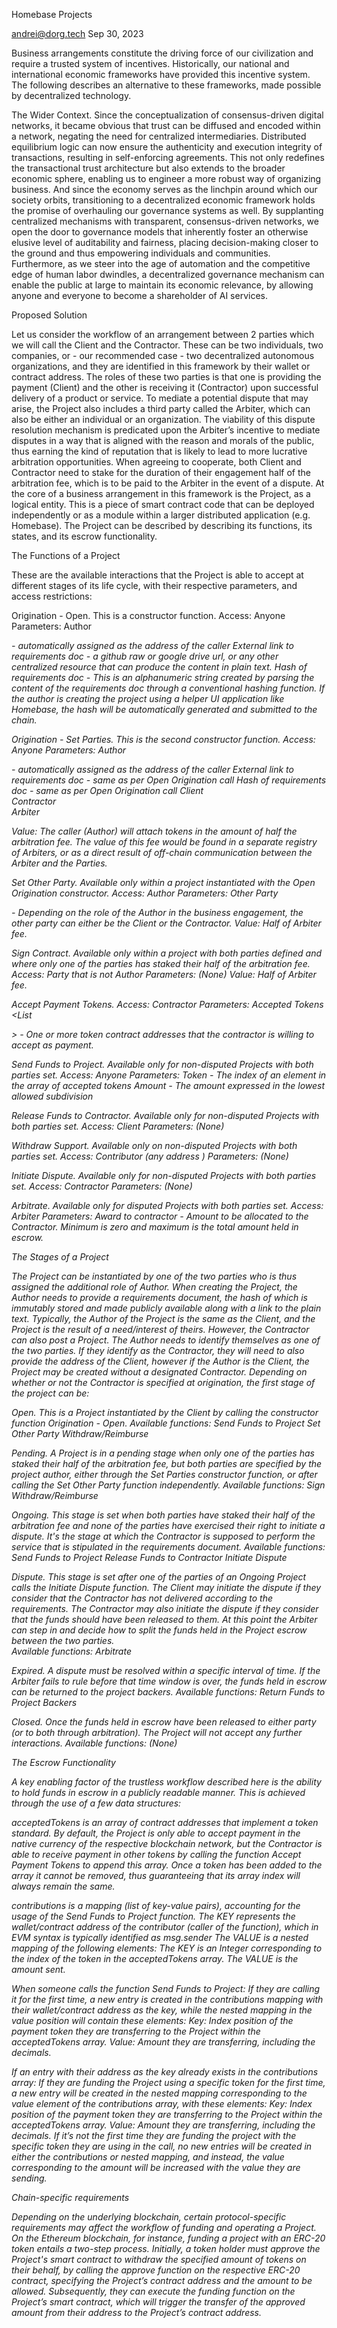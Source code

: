 Homebase Projects

andrei@dorg.tech	      Sep 30, 2023



Business arrangements constitute the driving force of our civilization and require a trusted system of incentives. Historically, our national and international economic frameworks have provided this incentive system. The following describes an alternative to these frameworks, made possible by decentralized technology.

The Wider Context. Since the conceptualization of consensus-driven digital networks, it became obvious that trust can be diffused and encoded within a network, negating the need for centralized intermediaries. Distributed equilibrium logic can now ensure the authenticity and execution integrity of transactions, resulting in self-enforcing agreements. This not only redefines the transactional trust architecture but also extends to the broader economic sphere, enabling us to engineer a more robust way of organizing business. And since the economy serves as the linchpin around which our society orbits, transitioning to a decentralized economic framework holds the promise of overhauling our governance systems as well. By supplanting centralized mechanisms with transparent, consensus-driven networks, we open the door to governance models that inherently foster an otherwise elusive level of auditability and fairness, placing decision-making closer to the ground and thus empowering individuals and communities. Furthermore, as we steer into the age of automation and the competitive edge of human labor dwindles, a decentralized governance mechanism can enable the public at large to maintain its economic relevance, by allowing anyone and everyone to become a shareholder of AI services. 

Proposed Solution

Let us consider the workflow of an arrangement between 2 parties which we will call the Client and the Contractor. These can be two individuals, two companies, or - our recommended case - two decentralized autonomous organizations, and they are identified in this framework by their wallet or contract address. The roles of these two parties is that one is providing the payment (Client) and the other is receiving it (Contractor) upon successful delivery of a product or service. To mediate a potential dispute that may arise, the Project also includes a third party called the Arbiter, which can also be either an individual or an organization. The viability of this dispute resolution mechanism is predicated upon the Arbiter’s incentive to mediate disputes in a way that is aligned with the reason and morals of the public, thus earning the kind of reputation that is likely to lead to more lucrative arbitration opportunities. When agreeing to cooperate, both Client and Contractor need to stake for the duration of their engagement half of the arbitration fee, which is to be paid to the Arbiter in the event of a dispute. 
At the core of a business arrangement in this framework is the Project, as a logical entity. This is a piece of smart contract code that can be deployed independently or as a module within a larger distributed application (e.g. Homebase). 
The Project can be described by describing its functions, its states, and its escrow functionality.

The Functions of a Project

These are the available interactions that the Project is able to accept at different stages of its life cycle, with their respective parameters, and access restrictions:

Origination - Open. This is a constructor function. 
Access: Anyone
Parameters:
Author <Address> - automatically assigned as the address of the caller
External link to requirements doc <String> - a github raw or google drive url, or any other centralized resource that can produce the content in plain text. 
Hash of requirements doc <String> - This is an alphanumeric string created by parsing the content of the requirements doc through a conventional hashing function. If the author is creating the project using a helper UI application like Homebase, the hash will be automatically generated and submitted to the chain. 

Origination - Set Parties. This is the second constructor function. 
Access: Anyone
Parameters:
Author  <Address> - automatically assigned as the address of the caller
External link to requirements doc <String> - same as per Open Origination call
Hash of requirements doc <String> - same as per Open Origination call
Client <Address> 
Contractor <Address>
Arbiter <Address>

Value: The caller (Author) will attach tokens in the amount of half the arbitration fee. The value of this fee would be found in a separate registry of Arbiters, or as a direct result of off-chain communication between the Arbiter and the Parties.

Set Other Party. Available only within a project instantiated with the Open Origination constructor.
Access: Author
Parameters:
Other Party  <Address> - Depending on the role of the Author in the business engagement, the other party can either be the Client or the Contractor.
	Value: Half of Arbiter fee.

Sign Contract. Available only within a project with both parties defined and where only one of the parties has staked their half of the arbitration fee. 
Access: Party that is not Author
Parameters: (None)
	Value: Half of Arbiter fee.

Accept Payment Tokens. 
Access: Contractor
Parameters:
Accepted Tokens <List<Address>> - One or more token contract addresses that the contractor is willing to accept as payment.

Send Funds to Project. Available only for non-disputed Projects with both parties set. 
Access: Anyone
Parameters: 
Token <Integer> - The index of an element in the array of accepted tokens
Amount <Integer> - The amount expressed in the lowest allowed subdivision

Release Funds to Contractor. Available only for non-disputed Projects with both parties set. 
Access: Client
Parameters: (None)

Withdraw Support. Available only on non-disputed Projects with both parties set.
Access: Contributor (any address )
Parameters: (None)

Initiate Dispute. Available only for non-disputed Projects with both parties set. 
Access: Contractor
Parameters: (None)

Arbitrate. Available only for disputed Projects with both parties set. 
Access: Arbiter
Parameters: 
Award to contractor <Integer> -  Amount to be allocated to the Contractor. Minimum is zero and maximum is the total amount held in escrow.





The Stages of a Project

The Project can be instantiated by one of the two parties who is thus assigned the additional role of Author. When creating the Project, the Author needs to provide a requirements document, the hash of which is immutably stored and made publicly available along with a link to the plain text. Typically, the Author of the Project is the same as the Client, and the Project is the result of a need/interest of theirs. However, the Contractor can also post a Project. The Author needs to identify themselves as one of the two parties. If they identify as the Contractor, they will need to also provide the address of the Client, however if the Author is the Client, the Project may be created without a designated Contractor. Depending on whether or not the Contractor is specified at origination, the first stage of the project can be:

Open. This is a Project instantiated by the Client by calling the constructor function Origination - Open. 
Available functions: 
Send Funds to Project
Set Other Party
Withdraw/Reimburse

Pending. A Project is in a pending stage when only one of the parties has staked their half of the arbitration fee, but both parties are specified by the project author, either through the Set Parties constructor function, or after calling the Set Other Party function independently.
Available functions: 
Sign
Withdraw/Reimburse

Ongoing. This stage is set when both parties have staked their half of the arbitration fee and none of the parties have exercised their right to initiate a dispute. It's the stage at which the Contractor is supposed to perform the service that is stipulated in the requirements document.
Available functions: 
Send Funds to Project
Release Funds to Contractor
Initiate Dispute

Dispute. This stage is set after one of the parties of an Ongoing Project calls the Initiate Dispute function. The Client may initiate the dispute if they consider that the Contractor has not delivered according to the requirements. The Contractor may also initiate the dispute if they consider that the funds should have been released to them. At this point the Arbiter can step in and decide how to split the funds held in the Project escrow between the two parties.  
Available functions: 
Arbitrate

Expired. A dispute must be resolved within a specific interval of time. If the Arbiter fails to rule before that time window is over, the funds held in escrow can be returned to the project backers.
Available functions: 
Return Funds to Project Backers

Closed. Once the funds held in escrow have been released to either party (or to both through arbitration). The Project will not accept any further interactions.
Available functions: (None)

The Escrow Functionality

A key enabling factor of the trustless workflow described here is the ability to hold funds in escrow in a publicly readable manner. This is achieved through the use of a few data structures:

acceptedTokens is an array of contract addresses that implement a token standard. By default, the Project is only able to accept payment in the native currency of the respective blockchain network, but the Contractor is able to receive payment in other tokens by calling the function Accept Payment Tokens to append this array. Once a token has been added to the array it cannot be removed, thus guaranteeing that its array index will always remain the same.

contributions is a mapping (list of key-value pairs), accounting for the usage of the Send Funds to Project function. 
The KEY represents the wallet/contract address of the contributor (caller of the function), which in EVM syntax is typically identified as msg.sender
The VALUE is a nested mapping of the following elements:
The KEY is an Integer corresponding to the index of the token in the acceptedTokens array.
The VALUE is the amount sent.

When someone calls the function Send Funds to Project:
If they are calling it for the first time, a new entry is created in the contributions mapping with their wallet/contract address as the key, while the nested mapping in the value position will contain these elements:
Key<Integer>: Index position of the payment token they are transferring to the Project within the acceptedTokens array.
Value<Integer>: Amount they are transferring, including the decimals.

If an entry with their address as the key already exists in the contributions array:
If they are funding the Project using a specific token for the first time, a new entry will be created in the nested mapping corresponding to the value element of the contributions array, with these elements:
Key<Integer>: Index position of the payment token they are transferring to the Project within the acceptedTokens array.
Value<Integer>: Amount they are transferring, including the decimals.
If it’s not the first time they are funding the project with the specific token they are using in the call, no new entries will be created in either the contributions or nested mapping, and instead, the value corresponding to the amount will be increased with the value they are sending.


Chain-specific requirements

Depending on the underlying blockchain, certain protocol-specific requirements may affect the workflow of funding and operating a Project. On the Ethereum blockchain, for instance, funding a project with an ERC-20 token entails a two-step process. Initially, a token holder must approve the Project's smart contract to withdraw the specified amount of tokens on their behalf, by calling the approve function on the respective ERC-20 contract, specifying the Project’s contract address and the amount to be allowed. Subsequently, they can execute the funding function on the Project’s smart contract, which will trigger the transfer of the approved amount from their address to the Project’s contract address.
